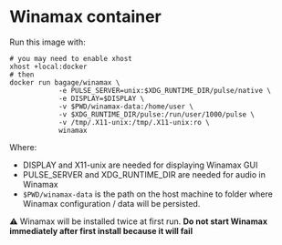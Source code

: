 # Winamax container

Run this image with:

```
# you may need to enable xhost
xhost +local:docker 
# then
docker run bagage/winamax \
            -e PULSE_SERVER=unix:$XDG_RUNTIME_DIR/pulse/native \
            -e DISPLAY=$DISPLAY \
            -v $PWD/winamax-data:/home/user \
            -v $XDG_RUNTIME_DIR/pulse:/run/user/1000/pulse \
            -v /tmp/.X11-unix:/tmp/.X11-unix:ro \
            winamax
```

Where:

- DISPLAY and X11-unix are needed for displaying Winamax GUI
- PULSE_SERVER and XDG_RUNTIME_DIR are needed for audio in Winamax
- `$PWD/winamax-data` is the path on the host machine to folder where Winamax configuration / data will be persisted.

:warning: Winamax will be installed twice at first run. **Do not start Winamax immediately after first install because it will fail**